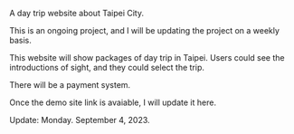 A day trip website about Taipei City. <br>

This is an ongoing project, and I will be updating the project on a weekly basis. <br>

This website will show packages of day trip in Taipei. Users could see the introductions of sight, and they could select the trip. <br>

There will be a payment system. <br>

Once the demo site link is avaiable, I will update it here. <br>

Update: Monday. September 4, 2023. 
